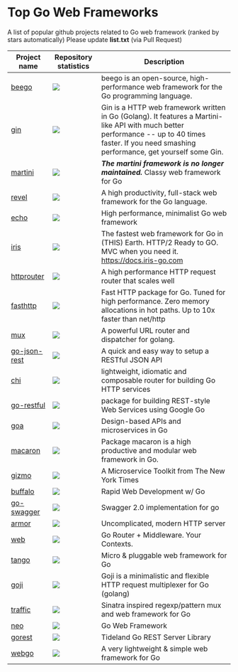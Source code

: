 # Top Go Web Frameworks
A list of popular github projects related to Go web framework (ranked by stars automatically)
Please update **list.txt** (via Pull Request)

| Project name | Repository statistics | Description |
| ------------ | ----- | ----------- |
| [beego](https://github.com/astaxie/beego) | <img src="http://alpha-wong.duckdns.org/info/astaxie/beego"/>  | beego is an open-source, high-performance web framework for the Go programming language. |
| [gin](https://github.com/gin-gonic/gin) | <img src="http://alpha-wong.duckdns.org/info/gin-gonic/gin"/>  | Gin is a HTTP web framework written in Go (Golang). It features a Martini-like API with much better performance -- up to 40 times faster. If you need smashing performance, get yourself some Gin. |
| [martini](https://github.com/go-martini/martini) | <img src="http://alpha-wong.duckdns.org/info/go-martini/martini"/>  | ***The martini framework is no longer maintained.*** Classy web framework for Go |
| [revel](https://github.com/revel/revel) | <img src="http://alpha-wong.duckdns.org/info/revel/revel"/>  | A high productivity, full-stack web framework for the Go language. |
| [echo](https://github.com/labstack/echo) | <img src="http://alpha-wong.duckdns.org/info/labstack/echo"/>  | High performance, minimalist Go web framework |
| [iris](https://github.com/kataras/iris) | <img src="http://alpha-wong.duckdns.org/info/kataras/iris"/>  | The fastest web framework for Go in (THIS) Earth. HTTP/2 Ready to GO. MVC when you need it. https://docs.iris-go.com |
| [httprouter](https://github.com/julienschmidt/httprouter) | <img src="http://alpha-wong.duckdns.org/info/julienschmidt/httprouter"/>  | A high performance HTTP request router that scales well |
| [fasthttp](https://github.com/valyala/fasthttp) | <img src="http://alpha-wong.duckdns.org/info/valyala/fasthttp"/>  | Fast HTTP package for Go. Tuned for high performance. Zero memory allocations in hot paths. Up to 10x faster than net/http |
| [mux](https://github.com/gorilla/mux) | <img src="http://alpha-wong.duckdns.org/info/gorilla/mux"/>  | A powerful URL router and dispatcher for golang. |
| [go-json-rest](https://github.com/ant0ine/go-json-rest) | <img src="http://alpha-wong.duckdns.org/info/ant0ine/go-json-rest"/>  | A quick and easy way to setup a RESTful JSON API |
| [chi](https://github.com/go-chi/chi) | <img src="http://alpha-wong.duckdns.org/info/go-chi/chi"/>  | lightweight, idiomatic and composable router for building Go HTTP services |
| [go-restful](https://github.com/emicklei/go-restful) | <img src="http://alpha-wong.duckdns.org/info/emicklei/go-restful"/>  | package for building REST-style Web Services using Google Go |
| [goa](https://github.com/goadesign/goa) | <img src="http://alpha-wong.duckdns.org/info/goadesign/goa"/>  | Design-based APIs and microservices in Go |
| [macaron](https://github.com/go-macaron/macaron) | <img src="http://alpha-wong.duckdns.org/info/go-macaron/macaron"/>  | Package macaron is a high productive and modular web framework in Go. |
| [gizmo](https://github.com/NYTimes/gizmo) | <img src="http://alpha-wong.duckdns.org/info/NYTimes/gizmo"/>  | A Microservice Toolkit from The New York Times |
| [buffalo](https://github.com/gobuffalo/buffalo) | <img src="http://alpha-wong.duckdns.org/info/gobuffalo/buffalo"/>  | Rapid Web Development w/ Go |
| [go-swagger](https://github.com/go-swagger/go-swagger) | <img src="http://alpha-wong.duckdns.org/info/go-swagger/go-swagger"/>  | Swagger 2.0 implementation for go |
| [armor](https://github.com/labstack/armor) | <img src="http://alpha-wong.duckdns.org/info/labstack/armor"/>  | Uncomplicated, modern HTTP server |
| [web](https://github.com/gocraft/web) | <img src="http://alpha-wong.duckdns.org/info/gocraft/web"/>  | Go Router + Middleware. Your Contexts. |
| [tango](https://github.com/lunny/tango) | <img src="http://alpha-wong.duckdns.org/info/lunny/tango"/>  | Micro & pluggable web framework for Go |
| [goji](https://github.com/goji/goji) | <img src="http://alpha-wong.duckdns.org/info/goji/goji"/>  | Goji is a minimalistic and flexible HTTP request multiplexer for Go (golang) |
| [traffic](https://github.com/pilu/traffic) | <img src="http://alpha-wong.duckdns.org/info/pilu/traffic"/> | Sinatra inspired regexp/pattern mux and web framework for Go |
| [neo](https://github.com/ivpusic/neo) | <img src="http://alpha-wong.duckdns.org/info/ivpusic/neo"/>  | Go Web Framework |
| [gorest](https://github.com/tideland/gorest) | <img src="http://alpha-wong.duckdns.org/info/tideland/gorest"/>  | Tideland Go REST Server Library |
| [webgo](https://github.com/bnkamalesh/webgo) | <img src="http://alpha-wong.duckdns.org/info/bnkamalesh/webgo"/>  | A very lightweight & simple web framework for Go |

